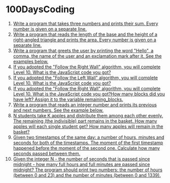# 100DaysCoding
1. [Write a program that takes three numbers and prints their sum. Every number is given on a separate line.](Day001.md)
2. [Write a program that reads the length of the base and the height of a right-angled triangle and prints the area. Every number is given on a separate line.](Day002.md)
3. [Write a program that greets the user by printing the word "Hello", a comma, the name of the user and an exclamation mark after it. See the examples below.](Day003.md)
4. [If you adopted the "Follow the Right Wall" algorithm, you will complete Level 10. 
What is the JavaScript code you got? ](Day004.md)
5. [If you adopted the "Follow the Left Wall" algorithm, you will complete Level 10. 
What is the JavaScript code you got?](Day005.md)
6. [If you adopted the "Follow the Right Wall" algorithm, you will complete Level 10. 
What is the JavaScript code you got?How many blocks did you have left? 
Assign it to the variable remaining_blocks.](Day006.md)
7. [Write a program that reads an integer number and prints its previous and next numbers. See the example below.](Day007.md)
8. [N students take K apples and distribute them among each other evenly. The remaining (the indivisible) part remains in the basket. How many apples will each single student get? How many apples will remain in the basket?](Day008.md)
9. [Given two timestamps of the same day: a number of hours, minutes and seconds for both of the timestamps. The moment of the first timestamp happened before the moment of the second one. Calculate how many seconds passed between them.](Day008.md)
10. [Given the integer N - the number of seconds that is passed since midnight - how many full hours and full minutes are passed since midnight?
The program should print two numbers: the number of hours (between 0 and 23) and the number of minutes (between 0 and 1339).](Day010.md)
